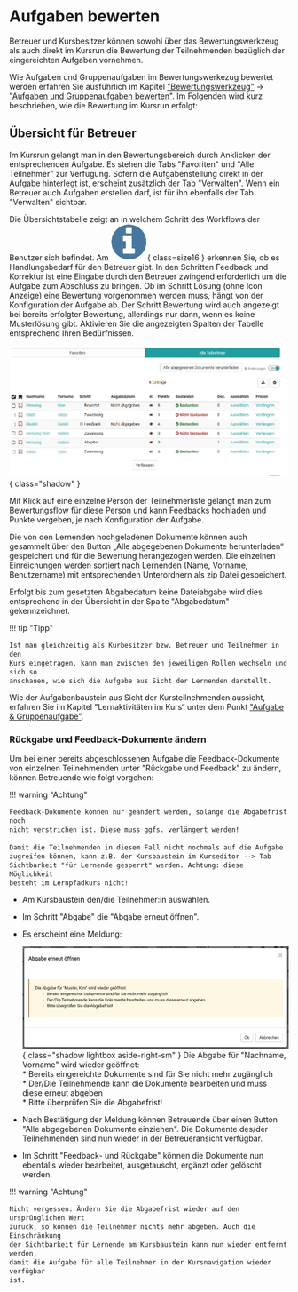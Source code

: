 # Aufgaben bewerten

Betreuer und Kursbesitzer können sowohl über das Bewertungswerkzeug als auch
direkt im Kursrun die Bewertung der Teilnehmenden bezüglich der eingereichten
Aufgaben vornehmen.

Wie Aufgaben und Gruppenaufgaben im Bewertungswerkezug bewertet werden erfahren Sie ausführlich im Kapitel ["Bewertungswerkzeug"](Assessment_tool_overview.de.md) → ["Aufgaben und Gruppenaufgaben bewerten"](Assessing_tasks_and_group_tasks.de.md). Im Folgenden wird kurz beschrieben, wie die Bewertung im Kursrun erfolgt:

## Übersicht für Betreuer

Im Kursrun gelangt man in den Bewertungsbereich durch Anklicken der
entsprechenden Aufgabe. Es stehen die Tabs "Favoriten" und "Alle Teilnehmer"
zur Verfügung. Sofern die Aufgabenstellung direkt in der Aufgabe hinterlegt
ist, erscheint zusätzlich der Tab "Verwalten". Wenn ein Betreuer auch Aufgaben
erstellen darf, ist für ihn ebenfalls der Tab "Verwalten" sichtbar.

Die Übersichtstabelle zeigt an in welchem Schritt des Workflows der Benutzer
sich befindet. Am ![Handlungsbedarf](assets/action_needed.png){ class=size16 }
erkennen Sie, ob es Handlungsbedarf für den Betreuer gibt. In den Schritten
Feedback und Korrektur ist eine Eingabe durch den Betreuer zwingend
erforderlich um die Aufgabe zum Abschluss zu bringen. Ob im Schritt Lösung
(ohne Icon Anzeige) eine Bewertung vorgenommen werden muss, hängt von der
Konfiguration der Aufgabe ab. Der Schritt Bewertung wird auch angezeigt bei
bereits erfolgter Bewertung, allerdings nur dann, wenn es keine Musterlösung
gibt. Aktivieren Sie die angezeigten Spalten der Tabelle entsprechend Ihren
Bedürfnissen.

![Übersicht Status der Teilnehmenden](assets/task_correction_DE.png){ class="shadow" }

Mit Klick auf eine einzelne Person der Teilnehmerliste gelangt man zum
Bewertungsflow für diese Person und kann Feedbacks hochladen und Punkte
vergeben, je nach Konfiguration der Aufgabe.

Die von den Lernenden hochgeladenen Dokumente können auch gesammelt über den
Button „Alle abgegebenen Dokumente herunterladen“ gespeichert und für die
Bewertung herangezogen werden. Die einzelnen Einreichungen werden sortiert
nach Lernenden (Name, Vorname, Benutzername) mit entsprechenden Unterordnern
als zip Datei gespeichert.

Erfolgt bis zum gesetzten Abgabedatum keine Dateiabgabe wird dies entsprechend
in der Übersicht in der Spalte "Abgabedatum" gekennzeichnet.

!!! tip "Tipp"

    Ist man gleichzeitig als Kurbesitzer bzw. Betreuer und Teilnehmer in den
    Kurs eingetragen, kann man zwischen den jeweiligen Rollen wechseln und sich so
    anschauen, wie sich die Aufgabe aus Sicht der Lernenden darstellt.

Wie der Aufgabenbaustein aus Sicht der Kursteilnehmenden aussieht, erfahren
Sie im Kapitel "Lernaktivitäten im Kurs“ unter dem Punkt ["Aufgabe &
Gruppenaufgabe"](../learningresources/Course_Elements.de.md).

### Rückgabe und Feedback-Dokumente ändern

Um bei einer bereits abgeschlossenen Aufgabe die Feedback-Dokumente von
einzelnen Teilnehmenden unter "Rückgabe und Feedback" zu ändern, können Betreuende
wie folgt vorgehen:

!!! warning "Achtung"

    Feedback-Dokumente können nur geändert werden, solange die Abgabefrist noch
    nicht verstrichen ist. Diese muss ggfs. verlängert werden!

    Damit die Teilnehmenden in diesem Fall nicht nochmals auf die Aufgabe
    zugreifen können, kann z.B. der Kursbaustein im Kurseditor --> Tab
    Sichtbarkeit "für Lernende gesperrt" werden. Achtung: diese Möglichkeit
    besteht im Lernpfadkurs nicht!

- Am Kursbaustein den/die Teilnehmer:in auswählen.
- Im Schritt "Abgabe" die "Abgabe erneut öffnen".
- Es erscheint eine Meldung:

    ![Abgabe erneut öffnen](assets/Task_reopen_submission_de.png){ class="shadow lightbox aside-right-sm" }
    Die Abgabe für "Nachname, Vorname" wird wieder geöffnet:<br>
        * Bereits eingereichte Dokumente sind für Sie nicht mehr zugänglich<br>
        * Der/Die Teilnehmende kann die Dokumente bearbeiten und muss diese erneut abgeben<br>
        * Bitte überprüfen Sie die Abgabefrist!

- Nach Bestätigung der Meldung können Betreuende über einen Button "Alle abgegebenen Dokumente einziehen". Die Dokumente des/der Teilnehmenden sind nun wieder in der Betreueransicht verfügbar.
- Im Schritt "Feedback- und Rückgabe" können die Dokumente nun ebenfalls wieder bearbeitet, ausgetauscht, ergänzt oder gelöscht werden.

!!! warning "Achtung"

    Nicht vergessen: Ändern Sie die Abgabefrist wieder auf den ursprünglichen Wert
    zurück, so können die Teilnehmer nichts mehr abgeben. Auch die Einschränkung
    der Sichtbarkeit für Lernende am Kursbaustein kann nun wieder entfernt werden,
    damit die Aufgabe für alle Teilnehmer in der Kursnavigation wieder verfügbar
    ist.

